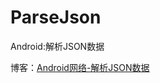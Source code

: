 # ParseJson

Android:解析JSON数据

博客：[Android网络-解析JSON数据](https://fanandjiu.com/Android%E7%BD%91%E7%BB%9C-%E8%A7%A3%E6%9E%90Json%E6%95%B0%E6%8D%AE/#more)
